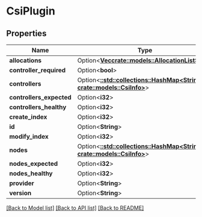 # CsiPlugin

## Properties

Name | Type | Description | Notes
------------ | ------------- | ------------- | -------------
**allocations** | Option<[**Vec<crate::models::AllocationListStub>**](AllocationListStub.md)> |  | [optional]
**controller_required** | Option<**bool**> |  | [optional]
**controllers** | Option<[**::std::collections::HashMap<String, crate::models::CsiInfo>**](CSIInfo.md)> |  | [optional]
**controllers_expected** | Option<**i32**> |  | [optional]
**controllers_healthy** | Option<**i32**> |  | [optional]
**create_index** | Option<**i32**> |  | [optional]
**id** | Option<**String**> |  | [optional]
**modify_index** | Option<**i32**> |  | [optional]
**nodes** | Option<[**::std::collections::HashMap<String, crate::models::CsiInfo>**](CSIInfo.md)> |  | [optional]
**nodes_expected** | Option<**i32**> |  | [optional]
**nodes_healthy** | Option<**i32**> |  | [optional]
**provider** | Option<**String**> |  | [optional]
**version** | Option<**String**> |  | [optional]

[[Back to Model list]](../README.md#documentation-for-models) [[Back to API list]](../README.md#documentation-for-api-endpoints) [[Back to README]](../README.md)


